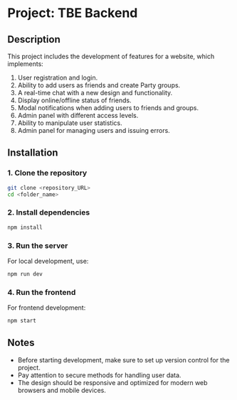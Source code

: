 # Project: TBE Backend

## Description

This project includes the development of features for a website, which implements:

1. User registration and login.
2. Ability to add users as friends and create Party groups.
3. A real-time chat with a new design and functionality.
4. Display online/offline status of friends.
5. Modal notifications when adding users to friends and groups.
6. Admin panel with different access levels.
7. Ability to manipulate user statistics.
8. Admin panel for managing users and issuing errors.

## Installation

### 1. Clone the repository

```bash
git clone <repository_URL>
cd <folder_name>
```

### 2. Install dependencies

```bash
npm install
```

### 3. Run the server

For local development, use:

```bash
npm run dev
```

### 4. Run the frontend

For frontend development:

```bash
npm start
```

## Notes

- Before starting development, make sure to set up version control for the project.
- Pay attention to secure methods for handling user data.
- The design should be responsive and optimized for modern web browsers and mobile devices.